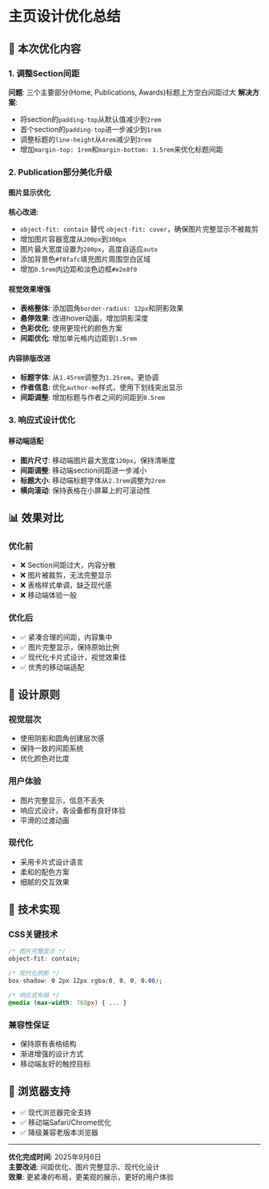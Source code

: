 # 主页设计优化总结

## 🎯 本次优化内容

### 1. 调整Section间距
**问题**: 三个主要部分(Home, Publications, Awards)标题上方空白间距过大
**解决方案**:
- 将section的`padding-top`从默认值减少到`2rem`
- 首个section的`padding-top`进一步减少到`1rem`
- 调整标题的`line-height`从`4rem`减少到`3rem`
- 增加`margin-top: 1rem`和`margin-bottom: 1.5rem`来优化标题间距

### 2. Publication部分美化升级

#### 图片显示优化
**核心改进**:
- `object-fit: contain` 替代 `object-fit: cover`，确保图片完整显示不被裁剪
- 增加图片容器宽度从`200px`到`300px`
- 图片最大宽度设置为`280px`，高度自适应`auto`
- 添加背景色`#f8fafc`填充图片周围空白区域
- 增加`0.5rem`内边距和淡色边框`#e2e8f0`

#### 视觉效果增强
- **表格整体**: 添加圆角`border-radius: 12px`和阴影效果
- **悬停效果**: 改进hover动画，增加阴影深度
- **色彩优化**: 使用更现代的颜色方案
- **间距优化**: 增加单元格内边距到`1.5rem`

#### 内容排版改进
- **标题字体**: 从`1.45rem`调整为`1.25rem`，更协调
- **作者信息**: 优化`author-me`样式，使用下划线突出显示
- **间距调整**: 增加标题与作者之间的间距到`0.5rem`

### 3. 响应式设计优化

#### 移动端适配
- **图片尺寸**: 移动端图片最大宽度`120px`，保持清晰度
- **间距调整**: 移动端section间距进一步减小
- **标题大小**: 移动端标题字体从`2.3rem`调整为`2rem`
- **横向滚动**: 保持表格在小屏幕上的可滚动性

## 📊 效果对比

### 优化前
- ❌ Section间距过大，内容分散
- ❌ 图片被裁剪，无法完整显示
- ❌ 表格样式单调，缺乏现代感
- ❌ 移动端体验一般

### 优化后  
- ✅ 紧凑合理的间距，内容集中
- ✅ 图片完整显示，保持原始比例
- ✅ 现代化卡片式设计，视觉效果佳
- ✅ 优秀的移动端适配

## 🎨 设计原则

### 视觉层次
- 使用阴影和圆角创建层次感
- 保持一致的间距系统
- 优化颜色对比度

### 用户体验
- 图片完整显示，信息不丢失
- 响应式设计，各设备都有良好体验
- 平滑的过渡动画

### 现代化
- 采用卡片式设计语言
- 柔和的配色方案
- 细腻的交互效果

## 🔧 技术实现

### CSS关键技术
```css
/* 图片完整显示 */
object-fit: contain;

/* 现代化阴影 */
box-shadow: 0 2px 12px rgba(0, 0, 0, 0.06);

/* 响应式布局 */
@media (max-width: 768px) { ... }
```

### 兼容性保证
- 保持原有表格结构
- 渐进增强的设计方式
- 移动端友好的触控目标

## 📱 浏览器支持
- ✅ 现代浏览器完全支持
- ✅ 移动端Safari/Chrome优化
- ✅ 降级兼容老版本浏览器

---

**优化完成时间**: 2025年9月6日  
**主要改进**: 间距优化、图片完整显示、现代化设计  
**效果**: 更紧凑的布局，更美观的展示，更好的用户体验
